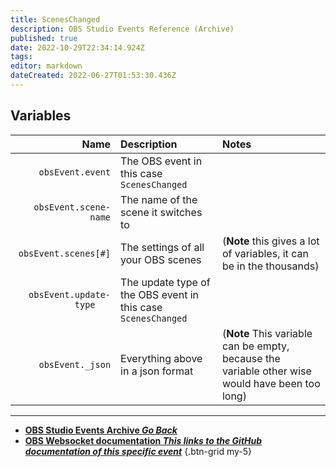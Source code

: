 ```yaml
---
title: ScenesChanged
description: OBS Studio Events Reference (Archive)
published: true
date: 2022-10-29T22:34:14.924Z
tags: 
editor: markdown
dateCreated: 2022-06-27T01:53:30.436Z
---
```


## Variables
Name | Description | Notes
----:|:------------|:------
`obsEvent.event` | The OBS event in this case `ScenesChanged`
`obsEvent.scene-name` | The name of the scene it switches to
`obsEvent.scenes[#]` | The settings of all your OBS scenes | (**Note** this gives a lot of variables, it can be in the thousands)
`obsEvent.update-type	` | The update type of the OBS event in this case `ScenesChanged`
`obsEvent._json` | Everything above in a json format | (**Note** This variable can be empty, because the variable other wise would have been too long)

---

- [<i class="mdi mdi-chevron-left"></i>**OBS Studio Events Archive *Go Back***](/Broadcasters/OBS/Archive/Events)
- [<i class="mdi mdi-github"></i> **OBS Websocket documentation *This links to the GitHub documentation of this specific event***](https://github.com/obsproject/obs-websocket/blob/4.x-current/docs/generated/protocol.md#sceneschanged)
{.btn-grid my-5}
